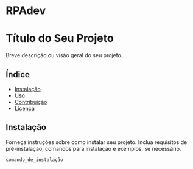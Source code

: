 # RPAdev

# Título do Seu Projeto

Breve descrição ou visão geral do seu projeto.

## Índice

- [Instalação](#instalação)
- [Uso](#uso)
- [Contribuição](#contribuição)
- [Licença](#licença)

## Instalação

Forneça instruções sobre como instalar seu projeto. Inclua requisitos de pré-instalação, comandos para instalação e exemplos, se necessário.

```bash
comando_de_instalação
